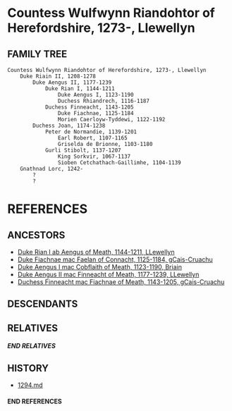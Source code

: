 # Countess Wulfwynn Riandohtor of Herefordshire, 1273-, Llewellyn

## FAMILY TREE
```
Countess Wulfwynn Riandohtor of Herefordshire, 1273-, Llewellyn
    Duke Riain II, 1208-1278
        Duke Aengus II, 1177-1239
            Duke Rian I, 1144-1211
                Duke Aengus I, 1123-1190
                Duchess Rhiandrech, 1116-1187
            Duchess Finneacht, 1143-1205
                Duke Fiachnae, 1125-1184 
                Morien Caerloyw-Tyddewi, 1122-1192
        Duchess Joan, 1174-1238
            Peter de Normandie, 1139-1201
                Earl Robert, 1107-1165
                Griselda de Brionne, 1103-1180
            Gurli Stibolt, 1137-1207
                King Sorkvir, 1067-1137
                Sioben Cetchathach-Gaillimhe, 1104-1139
    Gnathnad Lorc, 1242-
        ?
        ?
```


# REFERENCES

## ANCESTORS
* [Duke Rian I ab Aengus of Meath, 1144-1211, LLewellyn](rian_i_ab_aengus_1144.md)
* [Duke Fiachnae mac Faelan of Connacht, 1125-1184, gCais-Cruachu](fiachnae_mac_faelan_1125.md)
* [Duke Aengus I mac Cobflaith of Meath, 1123-1190, Briain](aengus_i_mac_cobflaith_1123.md)
* [Duke Aengus II mac Finneacht of Meath, 1177-1239, LLewellyn](aengus_ii_mac_finneacht_1177.md)
* [Duchess Finneacht mac Fiachnae of Meath, 1143-1205, gCais-Cruachu](finneacht_mac_fiachnae_1143.md)

## DESCENDANTS

## RELATIVES

##### END RELATIVES 
## HISTORY
* [1294.md](../h/1294.md)

#### END REFERENCES
